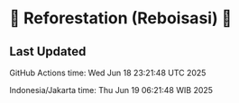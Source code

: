 
# 🌳 Reforestation (Reboisasi) 🌲

## Last Updated

GitHub Actions time: Wed Jun 18 23:21:48 UTC 2025

Indonesia/Jakarta time: Thu Jun 19 06:21:48 WIB 2025
